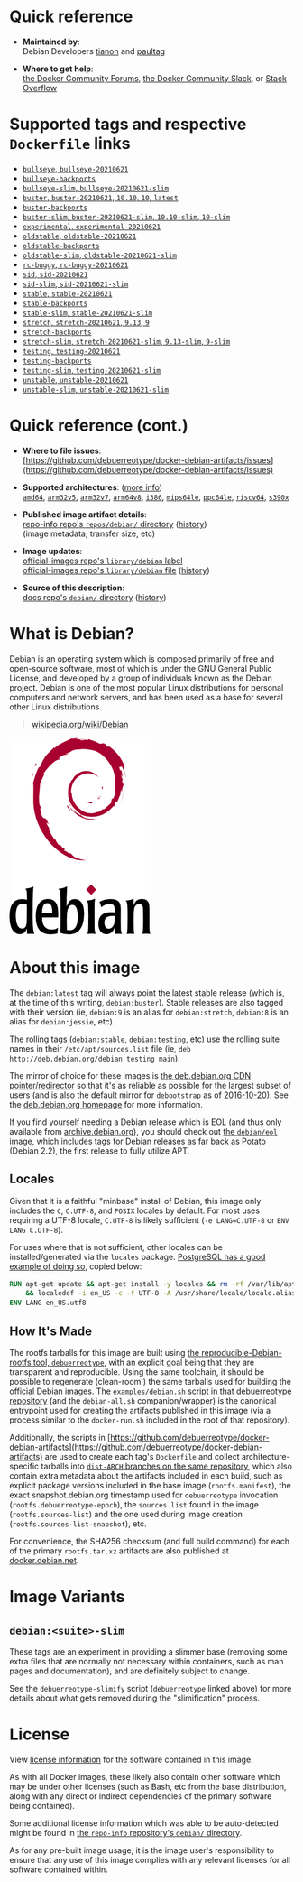 <!--

********************************************************************************

WARNING:

    DO NOT EDIT "debian/README.md"

    IT IS AUTO-GENERATED

    (from the other files in "debian/" combined with a set of templates)

********************************************************************************

-->

# Quick reference

-	**Maintained by**:  
	Debian Developers [tianon](https://qa.debian.org/developer.php?login=tianon) and [paultag](https://qa.debian.org/developer.php?login=paultag)

-	**Where to get help**:  
	[the Docker Community Forums](https://forums.docker.com/), [the Docker Community Slack](https://dockr.ly/slack), or [Stack Overflow](https://stackoverflow.com/search?tab=newest&q=docker)

# Supported tags and respective `Dockerfile` links

-	[`bullseye`, `bullseye-20210621`](https://github.com/debuerreotype/docker-debian-artifacts/blob/a4f413e5917d5917fb2343c0c37ea0728114c084/bullseye/Dockerfile)
-	[`bullseye-backports`](https://github.com/debuerreotype/docker-debian-artifacts/blob/a4f413e5917d5917fb2343c0c37ea0728114c084/bullseye/backports/Dockerfile)
-	[`bullseye-slim`, `bullseye-20210621-slim`](https://github.com/debuerreotype/docker-debian-artifacts/blob/a4f413e5917d5917fb2343c0c37ea0728114c084/bullseye/slim/Dockerfile)
-	[`buster`, `buster-20210621`, `10.10`, `10`, `latest`](https://github.com/debuerreotype/docker-debian-artifacts/blob/a4f413e5917d5917fb2343c0c37ea0728114c084/buster/Dockerfile)
-	[`buster-backports`](https://github.com/debuerreotype/docker-debian-artifacts/blob/a4f413e5917d5917fb2343c0c37ea0728114c084/buster/backports/Dockerfile)
-	[`buster-slim`, `buster-20210621-slim`, `10.10-slim`, `10-slim`](https://github.com/debuerreotype/docker-debian-artifacts/blob/a4f413e5917d5917fb2343c0c37ea0728114c084/buster/slim/Dockerfile)
-	[`experimental`, `experimental-20210621`](https://github.com/debuerreotype/docker-debian-artifacts/blob/a4f413e5917d5917fb2343c0c37ea0728114c084/experimental/Dockerfile)
-	[`oldstable`, `oldstable-20210621`](https://github.com/debuerreotype/docker-debian-artifacts/blob/a4f413e5917d5917fb2343c0c37ea0728114c084/oldstable/Dockerfile)
-	[`oldstable-backports`](https://github.com/debuerreotype/docker-debian-artifacts/blob/a4f413e5917d5917fb2343c0c37ea0728114c084/oldstable/backports/Dockerfile)
-	[`oldstable-slim`, `oldstable-20210621-slim`](https://github.com/debuerreotype/docker-debian-artifacts/blob/a4f413e5917d5917fb2343c0c37ea0728114c084/oldstable/slim/Dockerfile)
-	[`rc-buggy`, `rc-buggy-20210621`](https://github.com/debuerreotype/docker-debian-artifacts/blob/a4f413e5917d5917fb2343c0c37ea0728114c084/rc-buggy/Dockerfile)
-	[`sid`, `sid-20210621`](https://github.com/debuerreotype/docker-debian-artifacts/blob/a4f413e5917d5917fb2343c0c37ea0728114c084/sid/Dockerfile)
-	[`sid-slim`, `sid-20210621-slim`](https://github.com/debuerreotype/docker-debian-artifacts/blob/a4f413e5917d5917fb2343c0c37ea0728114c084/sid/slim/Dockerfile)
-	[`stable`, `stable-20210621`](https://github.com/debuerreotype/docker-debian-artifacts/blob/a4f413e5917d5917fb2343c0c37ea0728114c084/stable/Dockerfile)
-	[`stable-backports`](https://github.com/debuerreotype/docker-debian-artifacts/blob/a4f413e5917d5917fb2343c0c37ea0728114c084/stable/backports/Dockerfile)
-	[`stable-slim`, `stable-20210621-slim`](https://github.com/debuerreotype/docker-debian-artifacts/blob/a4f413e5917d5917fb2343c0c37ea0728114c084/stable/slim/Dockerfile)
-	[`stretch`, `stretch-20210621`, `9.13`, `9`](https://github.com/debuerreotype/docker-debian-artifacts/blob/a4f413e5917d5917fb2343c0c37ea0728114c084/stretch/Dockerfile)
-	[`stretch-backports`](https://github.com/debuerreotype/docker-debian-artifacts/blob/a4f413e5917d5917fb2343c0c37ea0728114c084/stretch/backports/Dockerfile)
-	[`stretch-slim`, `stretch-20210621-slim`, `9.13-slim`, `9-slim`](https://github.com/debuerreotype/docker-debian-artifacts/blob/a4f413e5917d5917fb2343c0c37ea0728114c084/stretch/slim/Dockerfile)
-	[`testing`, `testing-20210621`](https://github.com/debuerreotype/docker-debian-artifacts/blob/a4f413e5917d5917fb2343c0c37ea0728114c084/testing/Dockerfile)
-	[`testing-backports`](https://github.com/debuerreotype/docker-debian-artifacts/blob/a4f413e5917d5917fb2343c0c37ea0728114c084/testing/backports/Dockerfile)
-	[`testing-slim`, `testing-20210621-slim`](https://github.com/debuerreotype/docker-debian-artifacts/blob/a4f413e5917d5917fb2343c0c37ea0728114c084/testing/slim/Dockerfile)
-	[`unstable`, `unstable-20210621`](https://github.com/debuerreotype/docker-debian-artifacts/blob/a4f413e5917d5917fb2343c0c37ea0728114c084/unstable/Dockerfile)
-	[`unstable-slim`, `unstable-20210621-slim`](https://github.com/debuerreotype/docker-debian-artifacts/blob/a4f413e5917d5917fb2343c0c37ea0728114c084/unstable/slim/Dockerfile)

# Quick reference (cont.)

-	**Where to file issues**:  
	[https://github.com/debuerreotype/docker-debian-artifacts/issues](https://github.com/debuerreotype/docker-debian-artifacts/issues)

-	**Supported architectures**: ([more info](https://github.com/docker-library/official-images#architectures-other-than-amd64))  
	[`amd64`](https://hub.docker.com/r/amd64/debian/), [`arm32v5`](https://hub.docker.com/r/arm32v5/debian/), [`arm32v7`](https://hub.docker.com/r/arm32v7/debian/), [`arm64v8`](https://hub.docker.com/r/arm64v8/debian/), [`i386`](https://hub.docker.com/r/i386/debian/), [`mips64le`](https://hub.docker.com/r/mips64le/debian/), [`ppc64le`](https://hub.docker.com/r/ppc64le/debian/), [`riscv64`](https://hub.docker.com/r/riscv64/debian/), [`s390x`](https://hub.docker.com/r/s390x/debian/)

-	**Published image artifact details**:  
	[repo-info repo's `repos/debian/` directory](https://github.com/docker-library/repo-info/blob/master/repos/debian) ([history](https://github.com/docker-library/repo-info/commits/master/repos/debian))  
	(image metadata, transfer size, etc)

-	**Image updates**:  
	[official-images repo's `library/debian` label](https://github.com/docker-library/official-images/issues?q=label%3Alibrary%2Fdebian)  
	[official-images repo's `library/debian` file](https://github.com/docker-library/official-images/blob/master/library/debian) ([history](https://github.com/docker-library/official-images/commits/master/library/debian))

-	**Source of this description**:  
	[docs repo's `debian/` directory](https://github.com/docker-library/docs/tree/master/debian) ([history](https://github.com/docker-library/docs/commits/master/debian))

# What is Debian?

Debian is an operating system which is composed primarily of free and open-source software, most of which is under the GNU General Public License, and developed by a group of individuals known as the Debian project. Debian is one of the most popular Linux distributions for personal computers and network servers, and has been used as a base for several other Linux distributions.

> [wikipedia.org/wiki/Debian](https://en.wikipedia.org/wiki/Debian)

![logo](https://raw.githubusercontent.com/docker-library/docs/b449be7df57e9ed9086bb5821bfb5d6cdc5d67a4/debian/logo.png)

# About this image

The `debian:latest` tag will always point the latest stable release (which is, at the time of this writing, `debian:buster`). Stable releases are also tagged with their version (ie, `debian:9` is an alias for `debian:stretch`, `debian:8` is an alias for `debian:jessie`, etc).

The rolling tags (`debian:stable`, `debian:testing`, etc) use the rolling suite names in their `/etc/apt/sources.list` file (ie, `deb http://deb.debian.org/debian testing main`).

The mirror of choice for these images is [the deb.debian.org CDN pointer/redirector](https://deb.debian.org) so that it's as reliable as possible for the largest subset of users (and is also the default mirror for `debootstrap` as of [2016-10-20](https://anonscm.debian.org/cgit/d-i/debootstrap.git/commit/?id=9e8bc60ad1ccf3a25ce7890526b70059f3e770de)). See the [deb.debian.org homepage](https://deb.debian.org) for more information.

If you find yourself needing a Debian release which is EOL (and thus only available from [archive.debian.org](http://archive.debian.org)), you should check out [the `debian/eol` image](https://hub.docker.com/r/debian/eol/), which includes tags for Debian releases as far back as Potato (Debian 2.2), the first release to fully utilize APT.

## Locales

Given that it is a faithful "minbase" install of Debian, this image only includes the `C`, `C.UTF-8`, and `POSIX` locales by default. For most uses requiring a UTF-8 locale, `C.UTF-8` is likely sufficient (`-e LANG=C.UTF-8` or `ENV LANG C.UTF-8`).

For uses where that is not sufficient, other locales can be installed/generated via the `locales` package. [PostgreSQL has a good example of doing so](https://github.com/docker-library/postgres/blob/69bc540ecfffecce72d49fa7e4a46680350037f9/9.6/Dockerfile#L21-L24), copied below:

```dockerfile
RUN apt-get update && apt-get install -y locales && rm -rf /var/lib/apt/lists/* \
	&& localedef -i en_US -c -f UTF-8 -A /usr/share/locale/locale.alias en_US.UTF-8
ENV LANG en_US.utf8
```

## How It's Made

The rootfs tarballs for this image are built using [the reproducible-Debian-rootfs tool, `debuerreotype`](https://github.com/debuerreotype/debuerreotype), with an explicit goal being that they are transparent and reproducible. Using the same toolchain, it should be possible to regenerate (clean-room!) the same tarballs used for building the official Debian images. [The `examples/debian.sh` script in that debuerreotype repository](https://github.com/debuerreotype/debuerreotype/blob/master/examples/debian.sh) (and the `debian-all.sh` companion/wrapper) is the canonical entrypoint used for creating the artifacts published in this image (via a process similar to the `docker-run.sh` included in the root of that repository).

Additionally, the scripts in [https://github.com/debuerreotype/docker-debian-artifacts](https://github.com/debuerreotype/docker-debian-artifacts) are used to create each tag's `Dockerfile` and collect architecture-specific tarballs into [`dist-ARCH` branches on the same repository](https://github.com/debuerreotype/docker-debian-artifacts/branches), which also contain extra metadata about the artifacts included in each build, such as explicit package versions included in the base image (`rootfs.manifest`), the exact snapshot.debian.org timestamp used for `debuerreotype` invocation (`rootfs.debuerreotype-epoch`), the `sources.list` found in the image (`rootfs.sources-list`) and the one used during image creation (`rootfs.sources-list-snapshot`), etc.

For convenience, the SHA256 checksum (and full build command) for each of the primary `rootfs.tar.xz` artifacts are also published at [docker.debian.net](https://docker.debian.net/).

# Image Variants

## `debian:<suite>-slim`

These tags are an experiment in providing a slimmer base (removing some extra files that are normally not necessary within containers, such as man pages and documentation), and are definitely subject to change.

See the `debuerreotype-slimify` script (`debuerreotype` linked above) for more details about what gets removed during the "slimification" process.

# License

View [license information](https://www.debian.org/social_contract#guidelines) for the software contained in this image.

As with all Docker images, these likely also contain other software which may be under other licenses (such as Bash, etc from the base distribution, along with any direct or indirect dependencies of the primary software being contained).

Some additional license information which was able to be auto-detected might be found in [the `repo-info` repository's `debian/` directory](https://github.com/docker-library/repo-info/tree/master/repos/debian).

As for any pre-built image usage, it is the image user's responsibility to ensure that any use of this image complies with any relevant licenses for all software contained within.
